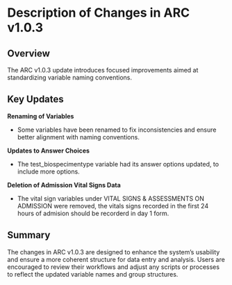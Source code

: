 # Description of Changes in ARC v1.0.3  

## Overview  
The ARC v1.0.3 update introduces focused improvements aimed at standardizing variable naming conventions.

## Key Updates  

**Renaming of Variables**  
   - Some variables have been renamed to fix inconsistencies and ensure better alignment with naming conventions.

**Updates to Answer Choices**  
   - The test_biospecimentype variable had its answer options updated, to include more options.

**Deletion of Admission Vital Signs Data**  
   -  The vital sign variables under VITAL SIGNS & ASSESSMENTS ON ADMISSION were removed, the vitals signs recorded in the first 24 hours of admision should be recorderd in day 1 form.


## Summary  
The changes in ARC v1.0.3 are designed to enhance the system’s usability and ensure a more coherent structure for data entry and analysis. Users are encouraged to review their workflows and adjust any scripts or processes to reflect the updated variable names and group structures.
